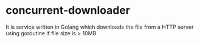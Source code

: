 # concurrent-downloader
It is service written in Golang which downloads the file from a HTTP server using goroutine if file size is > 10MB
